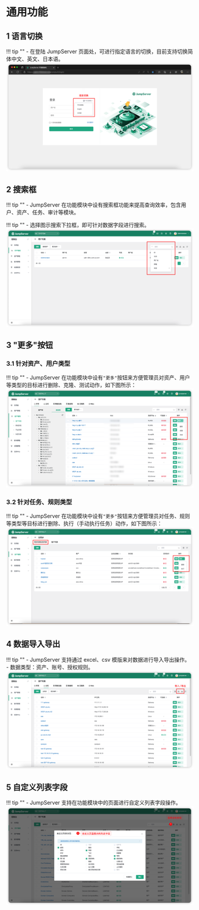 # 通用功能
## 1 语言切换
!!! tip ""
    - 在登陆 JumpServer 页面处，可进行指定语言的切换，目前支持切换简体中文、英文、日本语。
![currency01](../img/currency01.png)

## 2 搜索框
!!! tip ""
    - JumpServer 在功能模块中设有搜索框功能来提高查询效率，包含用户、资产、任务、审计等模块。

!!! tip ""
    - 选择图示搜索下拉框，即可针对数据字段进行搜索。
![currency02](../img/currency02.png)

## 3 "更多"按钮
### 3.1 针对资产、用户类型
!!! tip ""
    - JumpServer 在功能模块中设有`"更多"`按钮来方便管理员对资产、用户等类型的目标进行删除、克隆、测试动作，如下图所示：
![currency03](../img/currency03.png)

### 3.2 针对任务、规则类型
!!! tip ""
    - JumpServer 在功能模块中设有`"更多"`按钮来方便管理员对任务、规则等类型等目标进行删除、执行（手动执行任务）动作，如下图所示：
![currency04](../img/currency04.png)

## 4 数据导入导出
!!! tip ""
    - JumpServer 支持通过 excel、csv 模版来对数据进行导入导出操作。
    - 数据类型：资产、账号、授权规则。
![currency05](../img/currency05.png)

## 5 自定义列表字段
!!! tip ""
    - JumpServer 支持在功能模块中的页面进行自定义列表字段操作。
![currency06](../img/currency06.png)

